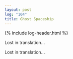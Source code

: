 ```yaml
---
layout: post
log: "104"
title: Ghost Spaceship
---
```

{% include log-header.html %}

Lost in translation...

<p class="ping">
	Lost in translation...
</p>

